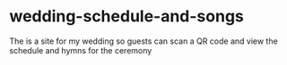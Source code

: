 # wedding-schedule-and-songs
The is a site for my wedding so guests can scan a QR code and view the schedule and hymns for the ceremony
